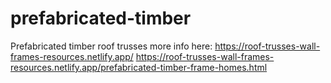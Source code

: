 # prefabricated-timber
Prefabricated timber roof trusses
more info here:
https://roof-trusses-wall-frames-resources.netlify.app/
https://roof-trusses-wall-frames-resources.netlify.app/prefabricated-timber-frame-homes.html
